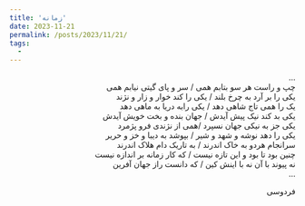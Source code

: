 ```yaml
---
title: 'زمانه'
date: 2023-11-21
permalink: /posts/2023/11/21/
tags:
  - 
---
```



<div dir="rtl">
...
</div>
<div dir="rtl">
چپ و راست هر سو بتابم همی / سر و پای گیتی نیابم همی
</div>
<div dir="rtl">
یکی را بر آرد به چرخ بلند / یکی را کند خوار و زار و نژند
</div>
<div dir="rtl">
یک را همی تاج شاهی دهد / یکی رابه دریا به ماهی دهد
</div>
<div dir="rtl">
یکی بد کند نیک پیش آیدش / جهان بنده و بخت خویش آیدش
</div>
<div dir="rtl">
یکی جز به نیکی جهان نسپرد /همی از نژندی فرو پژمرد
</div>
<div dir="rtl">
یکی را دهد نوشه و شهد و شیر / بپوشد به دیبا و خز و حریر
</div>
<div dir="rtl">
سرانجام هردو به خاک اندرند / به تاریک دام هلاک اندرند
</div>
<div dir="rtl">
چنین بود تا بود و این تازه نیست / که کار زمانه بر اندازه نیست
</div>
<div dir="rtl">
نه پیوند با آن نه با اینش کین / که دانست راز جهان آفرین
</div>
<div dir="rtl">
...
</div>
<div dir="rtl">

فردوسی
</div>



